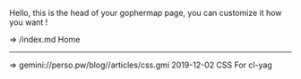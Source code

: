 Hello, this is the head of your gophermap page, you can
customize it how you want !

=> /index.md Home

------------------------------------------------------------------
=> gemini://perso.pw/blog//articles/css.gmi 2019-12-02 CSS For cl-yag

